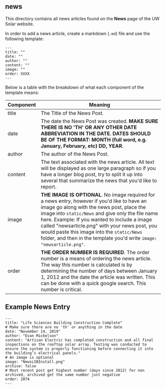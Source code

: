 ## news

This directory contains all news articles found on the **News** page of the UW Solar website.

In order to add a news article, create a markdown (`.md`) file and use the following template:

```
---
title: ""
date: ""
author: ""
content: ""
image: ""
order: XXXX
---
```

Below is a table with the breakdown of what each component of the template means:

Component | Meaning
--- | ---
title | The Title of the News Post.
date | The date the News Post was created. **MAKE SURE THERE IS NO 'TH' OR ANY OTHER DATE ABBREVIATION IN THE DATE. DATES SHOULD BE OF THE FORMAT: MONTH (full word, e.g. January, February, etc) DD, YEAR**.
author | The author of the News Post.
content | The text associated with the news article. All text will be displayed as one large paragraph so if you have a longer blog post, try to split it up into several that summarize the news that you'd like to report.
image | **THE IMAGE IS OPTIONAL**. No image required for a news entry, however if you'd like to have an image go along with the news post, place the image into `static/News` and give only the file name here. Example: If you wanted to include a image called "newsarticle.png" with your news post, you would paste this image into the `static/News` folder, and then in the template you'd write `image: "newsarticle.png"`.
order | **THE ORDER NUMBER IS REQUIRED**. The order number is a means of ordering the news article. The way this number is calculated is by determining the number of days between January 1, 2012 and the date the article was written. This can be done with a quick google search. This number is critical.

## Example News Entry

```
---
title: "Life Sciences Building Construction Complete"
# Make sure there are no 'th' or anything in the date
date: "November 14, 2019"
author: "Evan Mickelson"
content: "Artisan Electric has completed construction and all final inspections on the rooftop solar array. Testing was conducted to ensure the system is properly functioning before connecting it into the building’s electrical panels."
# An image is optional
image: "NewsLSBInstall.png"
archive: false
# Most recent post get highest number (days since 2012) for non archived, archived get the same number just negative
order: 2874
---
```
